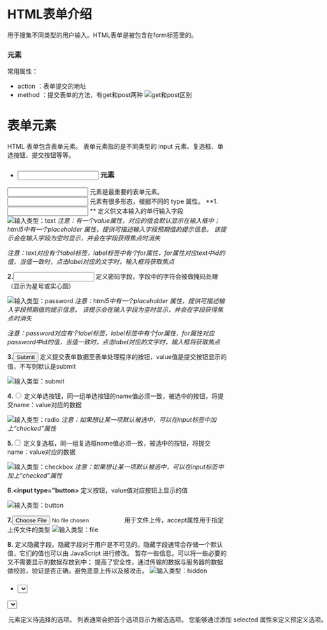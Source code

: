 # HTML表单介绍
用于搜集不同类型的用户输入。HTML表单是被包含在form标签里的。
### <form>元素
常用属性：
- action ：表单提交的地址
- method ：提交表单的方法，有get和post两种
![get和post区别](http://upload-images.jianshu.io/upload_images/4669529-45d19e5a168d85ba.png?imageMogr2/auto-orient/strip%7CimageView2/2/w/1240)

# 表单元素
HTML 表单包含表单元素。
表单元素指的是不同类型的 input 元素、复选框、单选按钮、提交按钮等等。
- ### <input> 元素
<input> 元素是最重要的表单元素。
<input> 元素有很多形态，根据不同的 type 属性。
**1.<input type="text"> **
定义供文本输入的单行输入字段
![输入类型：text](http://upload-images.jianshu.io/upload_images/4669529-46fd62ed4d7141e4.png?imageMogr2/auto-orient/strip%7CimageView2/2/w/1240)
*注意：有一个value属性，对应的值会默认显示在输入框中；html5中有一个placeholder 属性，提供可描述输入字段预期值的提示信息。
该提示会在输入字段为空时显示，并会在字段获得焦点时消失*

*注意：text对应有个label标签，label标签中有个for属性，for属性对应text中id的值，当值一致时，点击label对应的文字时，输入框将获取焦点*

**2.<input type="password">**
定义密码字段，字段中的字符会被做掩码处理（显示为星号或实心圆）

![输入类型：password](http://upload-images.jianshu.io/upload_images/4669529-5ce9ec093ee77549.png?imageMogr2/auto-orient/strip%7CimageView2/2/w/1240)
*注意：html5中有一个placeholder 属性，提供可描述输入字段预期值的提示信息。
该提示会在输入字段为空时显示，并会在字段获得焦点时消失*

*注意：password对应有个label标签，label标签中有个for属性，for属性对应password中id的值，当值一致时，点击label对应的文字时，输入框将获取焦点*

**3.<input type="submit">**
 定义提交表单数据至表单处理程序的按钮，value值是提交按钮显示的值，不写则默认是submit


![输入类型：submit](http://upload-images.jianshu.io/upload_images/4669529-cd3218784d3ff17c.png?imageMogr2/auto-orient/strip%7CimageView2/2/w/1240)

**4.<input type="radio">**
 定义单选按钮，同一组单选按钮的name值必须一致，被选中的按钮，将提交name：value对应的数据

![输入类型：radio](http://upload-images.jianshu.io/upload_images/4669529-1312fbeb303af864.png?imageMogr2/auto-orient/strip%7CimageView2/2/w/1240)
*注意：如果想让某一项默认被选中，可以在input标签中加上“checked”属性*

**5.<input type="checkbox">** 
定义复选框，同一组复选框name值必须一致，被选中的按钮，将提交name：value对应的数据

![输入类型：checkbox](http://upload-images.jianshu.io/upload_images/4669529-0bf7e0dc0660fbf5.png?imageMogr2/auto-orient/strip%7CimageView2/2/w/1240)
*注意：如果想让某一项默认被选中，可以在input标签中加上“checked”属性*

**6.<input type="button>** 
定义按钮，value值对应按钮上显示的值


![输入类型：button](http://upload-images.jianshu.io/upload_images/4669529-2e33ec7ada91a534.png?imageMogr2/auto-orient/strip%7CimageView2/2/w/1240)

**7.<input type="file" />** 
用于文件上传，accept属性用于指定上传文件的类型
![输入类型：file](http://upload-images.jianshu.io/upload_images/4669529-087d4ac0d5d82eea.png?imageMogr2/auto-orient/strip%7CimageView2/2/w/1240)


**8.<input type="hidden" />** 
定义隐藏字段。隐藏字段对于用户是不可见的。隐藏字段通常会存储一个默认值，它们的值也可以由 JavaScript 进行修改。
暂存一些信息。可以将一些必要的又不需要显示的数据存放到<input type="hidden" />中；
提高了安全性，通过传输的数据与服务器的数据做校验，验证是否正确，避免恶意上传以及被攻击。
![输入类型：hidden](http://upload-images.jianshu.io/upload_images/4669529-3aabf73da8ca370f.png?imageMogr2/auto-orient/strip%7CimageView2/2/w/1240)

- ### <select> 元素
<select> 元素定义下拉列表
<option> 元素定义待选择的选项。
列表通常会把首个选项显示为被选选项。
您能够通过添加 selected 属性来定义预定义选项。

![select元素](http://upload-images.jianshu.io/upload_images/4669529-a65ba181d318478c.png?imageMogr2/auto-orient/strip%7CimageView2/2/w/1240)

- ###<textarea> 元素
<textarea> 元素定义多行输入字段（文本域）
有cols和rows属性，对应的是行数和列数。
label元素for属性对应textarea的id属性，点击“多行文本”是输入框就会获取焦点

![textarea元素](http://upload-images.jianshu.io/upload_images/4669529-c1744db025bbf2f3.png?imageMogr2/auto-orient/strip%7CimageView2/2/w/1240)
